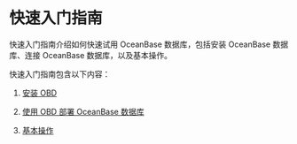 快速入门指南 
===========================

快速入门指南介绍如何快速试用 OceanBase 数据库，包括安装 OceanBase 数据库、连接 OceanBase 数据库，以及基本操作。

快速入门指南包含以下内容：

1. [安装 OBD](../2.quickstart/3.use-obd-to-obtain-the-oceanbase-database.md)

   

2. [使用 OBD 部署 OceanBase 数据库](../2.quickstart/4.deploy-the-oceanbase-database-by-using-obd.md)

   

3. [基本操作](../2.quickstart/6.basic-operations/1.database-operations.md)

   



